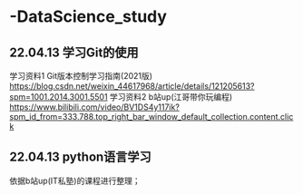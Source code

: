 # -DataScience_study

## 22.04.13 学习Git的使用 
学习资料1 
Git版本控制学习指南(2021版) https://blog.csdn.net/weixin_44617968/article/details/121205613?spm=1001.2014.3001.5501 
学习资料2
b站up(江哥带你玩编程) https://www.bilibili.com/video/BV1DS4y117ik?spm_id_from=333.788.top_right_bar_window_default_collection.content.click
## 22.04.13 python语言学习
依据b站up(IT私塾)的课程进行整理；
